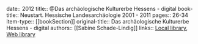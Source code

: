 date:: 2012
title:: @Das archäologische Kulturerbe Hessens - digital
book-title:: Neustart. Hessische Landesarchäologie 2001 - 2011
pages:: 26-34
item-type:: [[bookSection]]
original-title:: Das archäologische Kulturerbe Hessens - digital
authors:: [[Sabine Schade-Lindig]]
links:: [Local library](zotero://select/groups/2386895/items/YGFE37D8), [Web library](https://www.zotero.org/groups/2386895/items/YGFE37D8)
